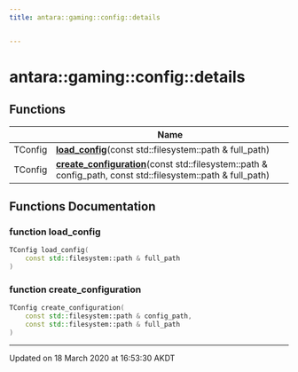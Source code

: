 ```yaml
---
title: antara::gaming::config::details


---
```


# antara::gaming::config::details












## Functions

|                | Name           |
| -------------- | -------------- |
| TConfig | **[load_config](Namespaces/namespaceantara_1_1gaming_1_1config_1_1details.md#function-load_config)**(const std::filesystem::path & full_path)  |
| TConfig | **[create_configuration](Namespaces/namespaceantara_1_1gaming_1_1config_1_1details.md#function-create_configuration)**(const std::filesystem::path & config_path, const std::filesystem::path & full_path)  |







## Functions Documentation

### function load_config

```cpp
TConfig load_config(
    const std::filesystem::path & full_path
)
```




























### function create_configuration

```cpp
TConfig create_configuration(
    const std::filesystem::path & config_path,
    const std::filesystem::path & full_path
)
```
































-------------------------------

Updated on 18 March 2020 at 16:53:30 AKDT


